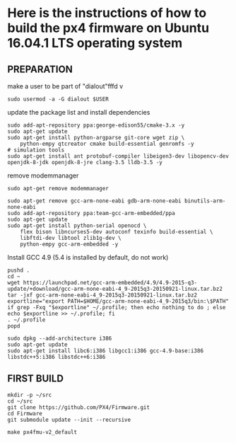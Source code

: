 # Here is the instructions of how to build the px4 firmware on Ubuntu 16.04.1 LTS operating system


## PREPARATION


make a user to be part of "dialout"fffd v

```
sudo usermod -a -G dialout $USER
```

update the package list and install dependencies
```
sudo add-apt-repository ppa:george-edison55/cmake-3.x -y
sudo apt-get update
sudo apt-get install python-argparse git-core wget zip \
    python-empy qtcreator cmake build-essential genromfs -y
# simulation tools
sudo apt-get install ant protobuf-compiler libeigen3-dev libopencv-dev openjdk-8-jdk openjdk-8-jre clang-3.5 lldb-3.5 -y
```
remove modemmanager
```
sudo apt-get remove modemmanager
```
```
sudo apt-get remove gcc-arm-none-eabi gdb-arm-none-eabi binutils-arm-none-eabi
sudo add-apt-repository ppa:team-gcc-arm-embedded/ppa
sudo apt-get update
sudo apt-get install python-serial openocd \
    flex bison libncurses5-dev autoconf texinfo build-essential \
    libftdi-dev libtool zlib1g-dev \
    python-empy gcc-arm-embedded -y
```

Install GCC 4.9 (5.4 is installed by default, do not work)
```
pushd .
cd ~
wget https://launchpad.net/gcc-arm-embedded/4.9/4.9-2015-q3-update/+download/gcc-arm-none-eabi-4_9-2015q3-20150921-linux.tar.bz2
tar -jxf gcc-arm-none-eabi-4_9-2015q3-20150921-linux.tar.bz2
exportline="export PATH=$HOME/gcc-arm-none-eabi-4_9-2015q3/bin:\$PATH"
if grep -Fxq "$exportline" ~/.profile; then echo nothing to do ; else echo $exportline >> ~/.profile; fi
. ~/.profile
popd
```
```
sudo dpkg --add-architecture i386
sudo apt-get update
sudo apt-get install libc6:i386 libgcc1:i386 gcc-4.9-base:i386 libstdc++5:i386 libstdc++6:i386
```

## FIRST BUILD

```
mkdir -p ~/src
cd ~/src
git clone https://github.com/PX4/Firmware.git
cd Firmware
git submodule update --init --recursive
```
```
make px4fmu-v2_default
```




